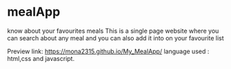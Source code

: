 # mealApp
know about your favourites meals
This is a single page website where you can search about any meal and you can also add it into on your favourite list

Preview link: https://mona2315.github.io/My_MealApp/
language used : html,css and javascript.
